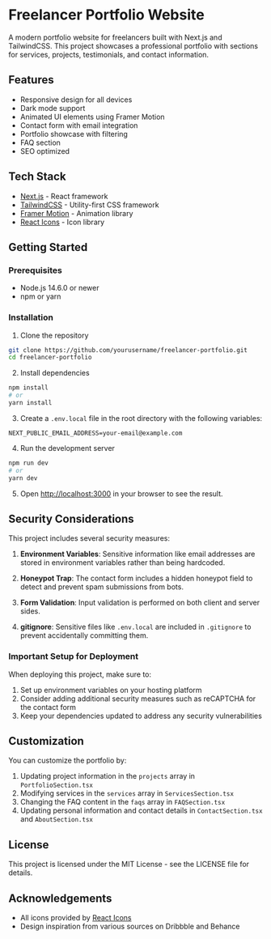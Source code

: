 # Freelancer Portfolio Website

A modern portfolio website for freelancers built with Next.js and TailwindCSS. This project showcases a professional portfolio with sections for services, projects, testimonials, and contact information.

## Features

- Responsive design for all devices
- Dark mode support
- Animated UI elements using Framer Motion
- Contact form with email integration
- Portfolio showcase with filtering
- FAQ section
- SEO optimized

## Tech Stack

- [Next.js](https://nextjs.org/) - React framework
- [TailwindCSS](https://tailwindcss.com/) - Utility-first CSS framework
- [Framer Motion](https://www.framer.com/motion/) - Animation library
- [React Icons](https://react-icons.github.io/react-icons/) - Icon library

## Getting Started

### Prerequisites

- Node.js 14.6.0 or newer
- npm or yarn

### Installation

1. Clone the repository
```bash
git clone https://github.com/yourusername/freelancer-portfolio.git
cd freelancer-portfolio
```

2. Install dependencies
```bash
npm install
# or
yarn install
```

3. Create a `.env.local` file in the root directory with the following variables:
```
NEXT_PUBLIC_EMAIL_ADDRESS=your-email@example.com
```

4. Run the development server
```bash
npm run dev
# or
yarn dev
```

5. Open [http://localhost:3000](http://localhost:3000) in your browser to see the result.

## Security Considerations

This project includes several security measures:

1. **Environment Variables**: Sensitive information like email addresses are stored in environment variables rather than being hardcoded.

2. **Honeypot Trap**: The contact form includes a hidden honeypot field to detect and prevent spam submissions from bots.

3. **Form Validation**: Input validation is performed on both client and server sides.

4. **gitignore**: Sensitive files like `.env.local` are included in `.gitignore` to prevent accidentally committing them.

### Important Setup for Deployment

When deploying this project, make sure to:

1. Set up environment variables on your hosting platform
2. Consider adding additional security measures such as reCAPTCHA for the contact form
3. Keep your dependencies updated to address any security vulnerabilities

## Customization

You can customize the portfolio by:

1. Updating project information in the `projects` array in `PortfolioSection.tsx`
2. Modifying services in the `services` array in `ServicesSection.tsx`
3. Changing the FAQ content in the `faqs` array in `FAQSection.tsx`
4. Updating personal information and contact details in `ContactSection.tsx` and `AboutSection.tsx`

## License

This project is licensed under the MIT License - see the LICENSE file for details.

## Acknowledgements

- All icons provided by [React Icons](https://react-icons.github.io/react-icons/)
- Design inspiration from various sources on Dribbble and Behance
